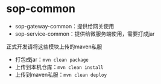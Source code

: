 # sop-common

- sop-gateway-common：提供给网关使用
- sop-service-common：提供给微服务端使用，需要打成jar

正式开发请将这些模块上传的maven私服

- 打包成jar：`mvn clean package`
- 上传到本机仓库：`mvn clean install`
- 上传到maven私服：`mvn clean deploy`